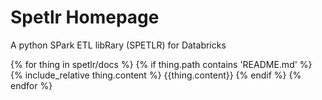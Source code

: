 # Spetlr Homepage

A python SPark ETL libRary (SPETLR) for Databricks


{% for thing in spetlr/docs %}
  {% if thing.path contains 'README.md' %}
    {% include_relative thing.content %}
    {{thing.content}}
  {% endif %}
{% endfor %}
